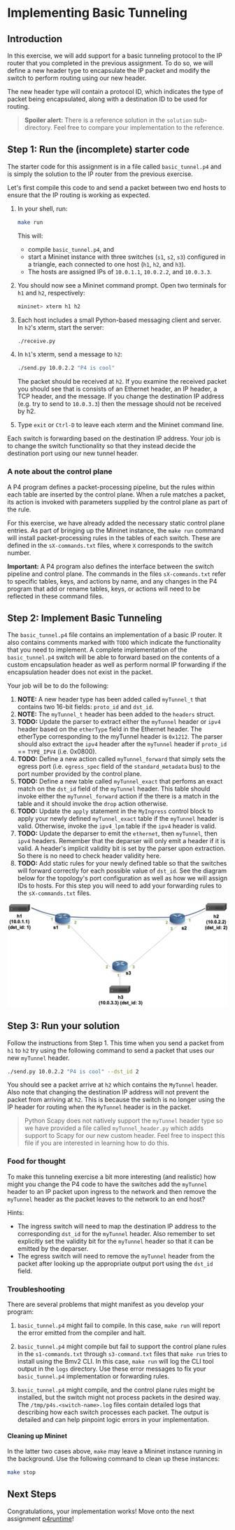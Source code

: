 # Implementing Basic Tunneling

## Introduction

In this exercise, we will add support for a basic tunneling protocol
to the IP router that you completed in the previous assignment. To do so,
we will define a new header type to encapsulate the IP packet and
modify the switch to perform routing using our new header.

The new header type will contain a protocol ID, which indicates the type
of packet being encapsulated, along with a destination ID to be used for
routing.

> **Spoiler alert:** There is a reference solution in the `solution`
> sub-directory. Feel free to compare your implementation to the
> reference.

## Step 1: Run the (incomplete) starter code

The starter code for this assignment is in a file called `basic_tunnel.p4`
and is simply the solution to the IP router from the previous exercise.

Let's first compile this code to and send a packet between two end hosts
to ensure that the IP routing is working as expected.

1. In your shell, run:
   ```bash
   make run
   ```
   This will:
   * compile `basic_tunnel.p4`, and
   * start a Mininet instance with three switches (`s1`, `s2`, `s3`)
     configured in a triangle, each connected to one host (`h1`, `h2`,
     and `h3`).
   * The hosts are assigned IPs of `10.0.1.1`, `10.0.2.2`, and `10.0.3.3`.

2. You should now see a Mininet command prompt. Open two terminals
for `h1` and `h2`, respectively:
   ```bash
   mininet> xterm h1 h2
   ```
3. Each host includes a small Python-based messaging client and
server. In `h2`'s xterm, start the server:
   ```bash
   ./receive.py
   ```
4. In `h1`'s xterm, send a message to `h2`:
   ```bash
   ./send.py 10.0.2.2 "P4 is cool"
   ```
   The packet should be received at `h2`. If you examine the received
   packet you should see that is consists of an Ethernet header, an IP
   header, a TCP header, and the message. If you change the destination IP address
   (e.g. try to send to `10.0.3.3`) then the message should not be
   received by h2.
5. Type `exit` or `Ctrl-D` to leave each xterm and the Mininet command line.

Each switch is forwarding based on the destination IP address. Your
job is to change the switch functionality so that they instead decide
the destination port using our new tunnel header.

### A note about the control plane

A P4 program defines a packet-processing pipeline, but the rules
within each table are inserted by the control plane. When a rule
matches a packet, its action is invoked with parameters supplied by
the control plane as part of the rule.

For this exercise, we have already added the necessary static control
plane entries. As part of bringing up the Mininet instance, the
`make run` command will install packet-processing rules in the tables
of each switch. These are defined in the `sX-commands.txt` files,
where `X` corresponds to the switch number.

**Important:** A P4 program also defines the interface between the
switch pipeline and control plane. The commands in the files
`sX-commands.txt` refer to specific tables, keys, and actions by name,
and any changes in the P4 program that add or rename tables, keys, or
actions will need to be reflected in these command files.

## Step 2: Implement Basic Tunneling

The `basic_tunnel.p4` file contains an implementation of a basic IP router.
It also contains comments marked with `TODO` which indicate the functionality
that you need to implement. A complete implementation of the `basic_tunnel.p4`
switch will be able to forward based on the contents of a custom encapsulation
header as well as perform normal IP forwarding if the encapsulation header
does not exist in the packet.

Your job will be to do the following:

1. **NOTE:** A new header type has been added called `myTunnel_t` that contains two 16-bit fields: `proto_id` and `dst_id`.
2. **NOTE:** The `myTunnel_t` header has been added to the `headers` struct.
2. **TODO:** Update the parser to extract either the `myTunnel` header or `ipv4` header based on the `etherType` field in the Ethernet header. The etherType corresponding to the myTunnel header is `0x1212`. The parser should also extract the `ipv4` header after the `myTunnel` header if `proto_id` == `TYPE_IPV4` (i.e. 0x0800).
3. **TODO:** Define a new action called `myTunnel_forward` that simply sets the egress port (i.e. `egress_spec` field of the `standard_metadata` bus) to the port number provided by the control plane.
4. **TODO:** Define a new table called `myTunnel_exact` that perfoms an exact match on the `dst_id` field of the `myTunnel` header. This table should invoke either the `myTunnel_forward` action if the there is a match in the table and it should invoke the `drop` action otherwise.
5. **TODO:** Update the `apply` statement in the `MyIngress` control block to apply your newly defined `myTunnel_exact` table if the `myTunnel` header is valid. Otherwise, invoke the `ipv4_lpm` table if the `ipv4` header is valid.
6. **TODO:** Update the deparser to emit the `ethernet`, then `myTunnel`, then `ipv4` headers. Remember that the deparser will only emit a header if it is valid. A header's implicit validity bit is set by the parser upon extraction. So there is no need to check header validity here.
7. **TODO:** Add static rules for your newly defined table so that the switches will forward correctly for each possible value of `dst_id`. See the diagram below for the topology's port configuration as well as how we will assign IDs to hosts. For this step you will need to add your forwarding rules to the `sX-commands.txt` files.

![topology](./topo.png)

## Step 3: Run your solution

Follow the instructions from Step 1. This time when you send a packet from
`h1` to `h2` try using the following command to send a packet that uses
our new `myTunnel` header.
```bash
./send.py 10.0.2.2 "P4 is cool" --dst_id 2
```

You should see a packet arrive at `h2` which contains the `MyTunnel` header.
Also note that changing the destination IP address will not prevent the packet
from arriving at `h2`. This is because the switch is no longer using the IP header for routing when the `MyTunnel` header is in the packet.

> Python Scapy does not natively support the `myTunnel` header
> type so we have provided a file called `myTunnel_header.py` which
> adds support to Scapy for our new custom header. Feel free to inspect
> this file if you are interested in learning how to do this.

### Food for thought

To make this tunneling exercise a bit more interesting (and realistic)
how might you change the P4 code to have the switches add the `myTunnel`
header to an IP packet upon ingress to the network and then remove the
`myTunnel` header as the packet leaves to the network to an end host?

Hints:

 - The ingress switch will need to map the destination IP address to the corresponding `dst_id` for the `myTunnel` header. Also remember to set explicitly set the validity bit for the `myTunnel` header so that it can be emitted by the deparser.
 - The egress switch will need to remove the `myTunnel` header from the packet after looking up the appropriate output port using the `dst_id` field.

### Troubleshooting

There are several problems that might manifest as you develop your program:

1. `basic_tunnel.p4` might fail to compile. In this case, `make run` will
report the error emitted from the compiler and halt.

2. `basic_tunnel.p4` might compile but fail to support the control plane
rules in the `s1-commands.txt` through `s3-command.txt` files that
`make run` tries to install using the Bmv2 CLI. In this case, `make run`
will log the CLI tool output in the `logs` directory. Use these error
messages to fix your `basic_tunnel.p4` implementation or forwarding rules.

3. `basic_tunnel.p4` might compile, and the control plane rules might be
installed, but the switch might not process packets in the desired
way. The `/tmp/p4s.<switch-name>.log` files contain detailed logs
that describing how each switch processes each packet. The output is
detailed and can help pinpoint logic errors in your implementation.

#### Cleaning up Mininet

In the latter two cases above, `make` may leave a Mininet instance
running in the background. Use the following command to clean up
these instances:

```bash
make stop
```

## Next Steps

Congratulations, your implementation works! Move onto the next assignment
[p4runtime](../p4runtime)!

